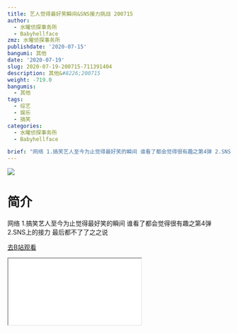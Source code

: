 ```yaml
---
title: 艺人觉得最好笑瞬间&SNS接力挑战 200715
author:
  - 水曜侦探事务所
  - Babyhellface
zmz: 水曜侦探事务所
publishdate: '2020-07-15'
bangumi: 其他
date: '2020-07-19'
slug: 2020-07-19-200715-711391404
description: 其他&#8226;200715
weight: -719.0
bangumis:
  - 其他
tags:
  - 综艺
  - 娱乐
  - 搞笑
categories:
  - 水曜侦探事务所
  - Babyhellface

brief: "网络 1.搞笑艺人至今为止觉得最好笑的瞬间 谁看了都会觉得很有趣之第4弹 2.SNS上的接力 最后都不了了之之说"
---
```

![](https://raw.githubusercontent.com/tcgriffith/owaraisite/master/static/tmpimg/2f6fd456e054b9016c01308a29484c5bbb17a9ce.jpg.480.jpg)
# 简介  
网络
1.搞笑艺人至今为止觉得最好笑的瞬间 谁看了都会觉得很有趣之第4弹
2.SNS上的接力 最后都不了了之之说  

[去B站观看](https://www.bilibili.com/video/av711391404/)
<div class ="resp-container"><iframe class="testiframe" src="//player.bilibili.com/player.html?aid=711391404"", scrolling="no", allowfullscreen="true" > </iframe></div> 
